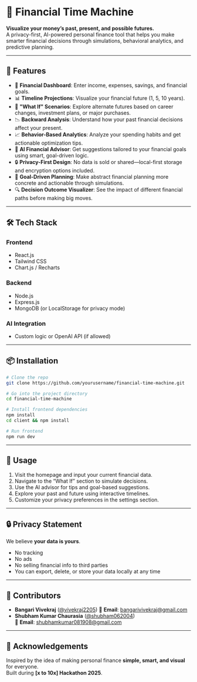 # 💸 Financial Time Machine

**Visualize your money’s past, present, and possible futures.**  
A privacy-first, AI-powered personal finance tool that helps you make smarter financial decisions through simulations, behavioral analytics, and predictive planning.

---

## 🚀 Features

- 🧾 **Financial Dashboard**: Enter income, expenses, savings, and financial goals.
- 📊 **Timeline Projections**: Visualize your financial future (1, 5, 10 years).
- 🔄 **"What If" Scenarios**: Explore alternate futures based on career changes, investment plans, or major purchases.
- 📉 **Backward Analysis**: Understand how your past financial decisions affect your present.
- 📈 **Behavior-Based Analytics**: Analyze your spending habits and get actionable optimization tips.
- 🤖 **AI Financial Advisor**: Get suggestions tailored to your financial goals using smart, goal-driven logic.
- 🔒 **Privacy-First Design**: No data is sold or shared—local-first storage and encryption options included.
- 🎯 **Goal-Driven Planning**: Make abstract financial planning more concrete and actionable through simulations.
- 🔍 **Decision Outcome Visualizer**: See the impact of different financial paths before making big moves.

---

## 🛠️ Tech Stack

### Frontend
- React.js  
- Tailwind CSS  
- Chart.js / Recharts  

### Backend
- Node.js  
- Express.js  
- MongoDB (or LocalStorage for privacy mode)  

### AI Integration
- Custom logic or OpenAI API (if allowed)

---

## 📦 Installation

```bash
# Clone the repo
git clone https://github.com/yourusername/financial-time-machine.git

# Go into the project directory
cd financial-time-machine

# Install frontend dependencies
npm install
cd client && npm install

# Run frontend
npm run dev
```
---

## 🧠 Usage

1. Visit the homepage and input your current financial data.
2. Navigate to the “What If” section to simulate decisions.
3. Use the AI advisor for tips and goal-based suggestions.
4. Explore your past and future using interactive timelines.
5. Customize your privacy preferences in the settings section.

---

## 🔒 Privacy Statement

We believe **your data is yours**.

- No tracking  
- No ads  
- No selling financial info to third parties  
- You can export, delete, or store your data locally at any time  

---

## 🙌 Contributors

- **Bangari Vivekraj** ([@vivekraj2205](https://github.com/vivekraj2205))
📩 **Email**: bangarivivekraj@gmail.com  
- **Shubham Kumar Chaurasia** ([@shubham062004](https://github.com/shubham062004))  
📩 **Email**: shubhamkumar081908@gmail.com

---

## 🌟 Acknowledgements

Inspired by the idea of making personal finance **simple, smart, and visual** for everyone.  
Built during **[x to 10x] Hackathon 2025**.
